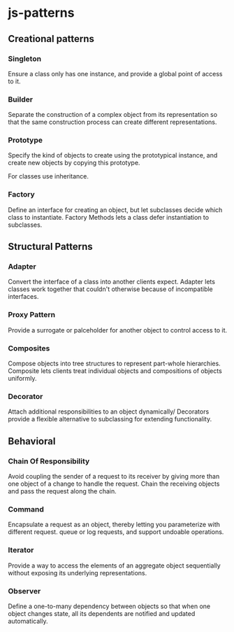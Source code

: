 # js-patterns

## Creational patterns 

### Singleton
Ensure a class only has one instance, and provide a global point of access to it.

### Builder

Separate the construction of a complex object from its representation so that the same construction process can create different representations.

### Prototype
Specify the kind of objects to create using the prototypical instance, and create new objects by copying this prototype.

For classes use inheritance.

### Factory
Define an interface for creating an object, but let subclasses decide which class to instantiate. Factory Methods lets a class defer instantiation to subclasses.

## Structural Patterns

### Adapter
Convert the interface of a class into another clients expect. Adapter lets classes work together that couldn't otherwise because of incompatible interfaces.

### Proxy Pattern
Provide a surrogate or palceholder for another object to control access to it.

### Composites
Compose objects into tree structures to represent part-whole hierarchies. Composite lets clients treat individual objects and compositions of objects uniformly.

### Decorator
Attach additional responsibilities to an object dynamically/ Decorators provide a flexible alternative to subclassing for extending functionality.

## Behavioral

### Chain Of Responsibility
Avoid coupling the sender of a request to its receiver by giving more than one object of a change to handle the request. Chain the receiving objects and pass the request along the chain.

### Command
Encapsulate a request as an object, thereby letting you parameterize with different request. queue or log requests, and support undoable operations.

### Iterator
Provide a way to access the elements of an aggregate object sequentially without exposing its underlying representations.

### Observer
Define a one-to-many dependency between objects so that when one object changes state, all its dependents are notified and updated automatically.
